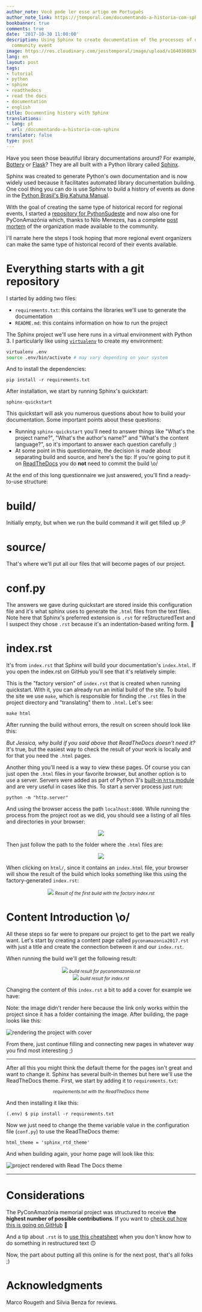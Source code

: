 ```yaml
---
author_note: Você pode ler esse artigo em Português
author_note_link: https://jtemporal.com/documentando-a-historia-com-sphinx/
bookbanner: true
comments: true
date: '2017-10-30 11:00:00'
description: Using Sphinx to create documentation of the processes of organizing a
  community event
image: https://res.cloudinary.com/jesstemporal/image/upload/v1640360836/covers/tutorial_gfgm5n.png
lang: en
layout: post
tags:
- tutorial
- python
- sphinx
- readthedocs
- read the docs
- documentation
- english
title: Documenting history with Sphinx
translations:
- lang: pt
  url: /documentando-a-historia-com-sphinx
translator: false
type: post
---
```



Have you seen those beautiful library documentations around? For example, [Bottery](https://docs.bottery.io/en/latest/) or [Flask](http://flask.pocoo.org/docs/0.12/)? They are all built with a Python library called [Sphinx](http://www.sphinx-doc.org/en/stable/#).

Sphinx was created to generate Python's own documentation and is now widely used because it facilitates automated library documentation building. One cool thing you can do is use Sphinx to build a history of events as done in the [Python Brasil's Big Kahuna Manual](http://manual-do-big-kahuna.readthedocs.io/en/latest/).

With the goal of creating the same type of historical record for regional events, I started a [repository for PythonSudeste](https://github.com/pythonsudeste/pythonsudeste_documentacao) and now also one for PyConAmazônia which, thanks to Nilo Menezes, has a complete [post mortem](https://www.dropbox.com/s/tr83g5j5amdkyxt/Pycon%20Amaz%C3%B4nia%202017%20-%20Memorial%20da%20Organiza%C3%A7%C3%A3o%20do%20Evento.pdf?dl=0) of the organization made available to the community.

I'll narrate here the steps I took hoping that more regional event organizers can make the same type of historical record of their events available.

# Everything starts with a git repository

I started by adding two files:

- `requirements.txt`: this contains the libraries we'll use to generate the documentation
- `README.md`: this contains information on how to run the project

<script src="https://gist.github.com/jtemporal/7e6a99f4245407367dc07740b04f925e.js"></script>

The Sphinx project we'll use here runs in a virtual environment with Python 3. I particularly like using [`virtualenv`](https://virtualenv.pypa.io/en/stable/) to create my environment:

```bash
virtualenv .env
source .env/bin/activate # may vary depending on your system
```

And to install the dependencies:

```console
pip install -r requirements.txt
```

After installation, we start by running Sphinx's quickstart:

```
sphinx-quickstart
```

This quickstart will ask you numerous questions about how to build your documentation. Some important points about these questions:

- Running `sphinx-quickstart` you'll need to answer things like "What's the project name?", "What's the author's name?" and "What's the content language?", so it's important to answer each question carefully ;)
- At some point in this questionnaire, the decision is made about separating build and source, and here's the tip: If you're going to put it on [ReadTheDocs](https://readthedocs.org/) you do **not** need to commit the build \o/

At the end of this long questionnaire we just answered, you'll find a ready-to-use structure:

<script src="https://gist.github.com/jtemporal/e4ef18051ec0d627678ad658826dc362.js"></script>

# build/

Initially empty, but when we run the build command it will get filled up ;P

# source/

That's where we'll put all our files that will become pages of our project.

# conf.py

The answers we gave during quickstart are stored inside this configuration file and it's what sphinx uses to generate the `.html` files from the text files. Note here that Sphinx's preferred extension is `.rst` for reStructuredText and I suspect they chose `.rst` because it's an indentation-based writing form. 👀

# index.rst

It's from `index.rst` that Sphinx will build your documentation's `index.html`. If you open the index.rst on GitHub you'll see that it's relatively simple:

<script src="https://gist.github.com/jtemporal/39028b49f8c0b851b4bfccf2b4a149fc.js"></script>

This is the "factory version" of `index.rst` that is created when running quickstart. With it, you can already run an initial build of the site. To build the site we use `make`, which is responsible for finding the `.rst` files in the project directory and "translating" them to `.html`. Let's see:

```
make html
```

After running the build without errors, the result on screen should look like this:

<script src="https://gist.github.com/jtemporal/123389890312d764ec16bcea64e06178.js"></script>

*But Jessica, why build if you said above that ReadTheDocs doesn't need it?* It's true, but the easiest way to check the result of your work is locally and for that you need the `.html` pages.

Another thing you'll need is a way to view these pages. Of course you can just open the `.html` files in your favorite browser, but another option is to use a server. Servers were added as part of Python 3's [built-in `http` module](https://docs.python.org/3/library/http.server.html#module-http.server) and are very useful in cases like this. To start a server process just run:

```
python -m "http.server"
```

And using the browser access the path `localhost:8000`. While running the process from the project root as we did, you should see a listing of all files and directories in your browser:

<center>
<img src="https://i.imgur.com/cLzKN77.png" style="max-width: 60%;">
</center>

Then just follow the path to the folder where the `.html` files are:

<center>
<img src="https://i.imgur.com/1XNPT8Q.png" style="max-width: 60%;">
</center>

When clicking on `html/`, since it contains an `index.html` file, your browser will show the result of the build which looks something like this using the factory-generated `index.rst`:


<center>
<img src="https://i.imgur.com/X0VyLbU.png">
<small>
<i>Result of the first build with the factory index.rst</i>
</small>
</center>

# Content Introduction \o/

All these steps so far were to prepare our project to get to the part we really want. Let's start by creating a content page called `pyconamazonia2017.rst` with just a title and create the connection between it and our `index.rst`.

<center>
<script src="https://gist.github.com/jtemporal/8d6a0aea5efe3dd251e4787b876863df.js"></script>
</center>

<center>
<script src="https://gist.github.com/jtemporal/b604f5ea85b0240cf2466a91b3726e23.js"></script>
</center>

When running the build we'll get the following result:

<center>
<img src="https://i.imgur.com/nA3IG1u.png">
<small>
<i>build result for pyconamazonia.rst</i>
</small>
</center>

<center>
<img src="https://i.imgur.com/7ReRbwJ.png">
<small>
<i>build result for index.rst</i>
</small>
</center>

Changing the content of this `index.rst` a bit to add a cover for example we have:

<center>
<script src="https://gist.github.com/jtemporal/5d026f71e9bad58e1ce064551cf49615.js"></script>
</center>

Note: the image didn't render here because the link only works within the project since it has a folder containing the image. After building, the page looks like this:

![rendering the project with cover](https://i.imgur.com/skq9ygN.png)

From there, just continue filling and connecting new pages in whatever way you find most interesting ;)

---

After all this you might think the default theme for the pages isn't great and want to change it. Sphinx has several built-in themes but here we'll use the ReadTheDocs theme. First, we start by adding it to `requirements.txt`:

<center>
<script src="https://gist.github.com/jtemporal/32648f3777c33ff2feb8961c49be9173.js"></script>
<small>
<i>requirements.txt with the ReadTheDocs theme</i>
</small>
</center>

And then installing it like this:

```console
(.env) $ pip install -r requirements.txt
```

Now we just need to change the theme variable value in the configuration file (`conf.py`) to use the ReadTheDocs theme:

```console
html_theme = 'sphinx_rtd_theme'
```

And when building again, your home page will look like this:

![project rendered with Read The Docs theme](https://i.imgur.com/fVXB8YJ.png)

---
# Considerations

The PyConAmazônia memorial project was structured to receive **the highest number of possible contributions**. If you want to [check out how this is going on GitHub](https://github.com/pythonbrasil/pycon-amazonia-memorial) 🎉

And a tip about `.rst` is to [use this cheatsheet](https://github.com/ralsina/rst-cheatsheet/blob/master/rst-cheatsheet.rst) when you don't know how to do something in restructured text 🙃

Now, the part about putting all this online is for the next post, that's all folks ;)

# Acknowledgments

Marco Rougeth and Silvia Benza for reviews.
